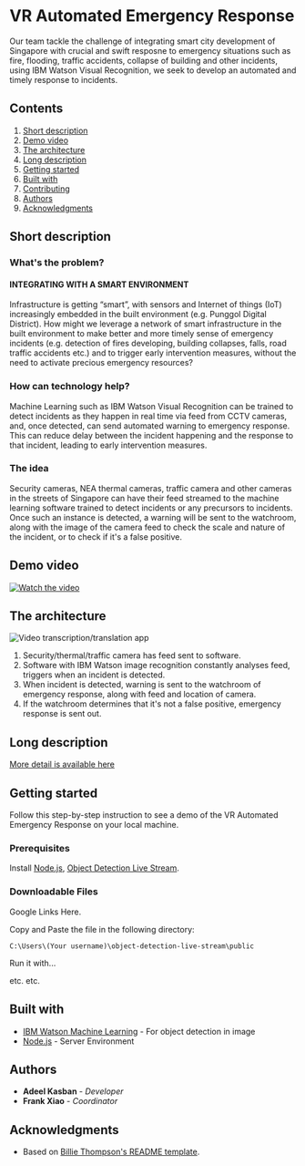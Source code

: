 # VR Automated Emergency Response

Our team tackle the challenge of integrating smart city development of Singapore with crucial and swift resposne to emergency situations such as fire, flooding, traffic accidents, collapse of building and other incidents, using IBM Watson Visual Recognition, we seek to develop an automated and timely response to incidents.

## Contents

1. [Short description](#short-description)
1. [Demo video](#demo-video)
1. [The architecture](#the-architecture)
1. [Long description](#long-description)
1. [Getting started](#getting-started)
1. [Built with](#built-with)
1. [Contributing](#contributing)
1. [Authors](#authors)
1. [Acknowledgments](#acknowledgments)

## Short description

### What's the problem?

#### INTEGRATING WITH A SMART ENVIRONMENT

Infrastructure is getting “smart”, with sensors and Internet of things (IoT) increasingly embedded in the built environment (e.g. Punggol Digital District). How might we leverage a network of smart infrastructure in the built environment to make better and more timely sense of emergency incidents (e.g. detection of fires developing, building collapses, falls, road traffic accidents etc.) and to trigger early intervention measures, without the need to activate precious emergency resources?

### How can technology help?

Machine Learning such as IBM Watson Visual Recognition can be trained to detect incidents as they happen in real time via feed from CCTV cameras, and, once detected, can send automated warning to emergency response. This can reduce delay between the incident happening and the response to that incident, leading to early intervention measures.

### The idea

Security cameras, NEA thermal cameras, traffic camera and other cameras in the streets of Singapore can have their feed streamed to the machine learning software trained to detect incidents or any precursors to incidents. Once such an instance is detected, a warning will be sent to the watchroom, along with the image of the camera feed to check the scale and nature of the incident, or to check if it's a false positive.

## Demo video

[![Watch the video](https://github.com/Code-and-Response/Liquid-Prep/blob/master/images/IBM-interview-video-image.png)](https://youtu.be/vOgCOoy_Bx0)

## The architecture

![Video transcription/translation app](https://i.imgur.com/LAp5XWB.jpg)

1. Security/thermal/traffic camera has feed sent to software.
2. Software with IBM Watson image recognition constantly analyses feed, triggers when an incident is detected.
3. When incident is detected, warning is sent to the watchroom of emergency response, along with feed and location of camera.
4. If the watchroom determines that it's not a false positive, emergency response is sent out.

## Long description

[More detail is available here](https://docs.google.com/document/d/1Y2ukJS6jOG4IpRZO1rw1oKrt8JWLKsi05gerZBZqgOA/edit?usp=sharing)

## Getting started

Follow this step-by-step instruction to see a demo of the VR Automated Emergency Response on your local machine.

### Prerequisites

Install [Node.js](https://nodejs.org/en/download/), [Object Detection Live Stream](https://github.com/cloud-annotations/object-detection-live-stream).

### Downloadable Files

Google Links Here.

Copy and Paste the file in the following directory:

```
C:\Users\(Your username)\object-detection-live-stream\public
```

Run it with...

etc. etc.

## Built with

* [IBM Watson Machine Learning](https://www.ibm.com/sg-en/cloud/machine-learning#:~:text=Deploy%20and%20run%20AI%20models,at%20scale%20across%20any%20cloud.) - For object detection in image
* [Node.js](https://nodejs.org/en/) - Server Environment

## Authors

* **Adeel Kasban** - *Developer*
* **Frank Xiao** - *Coordinator*

## Acknowledgments

* Based on [Billie Thompson's README template](https://gist.github.com/PurpleBooth/109311bb0361f32d87a2).
